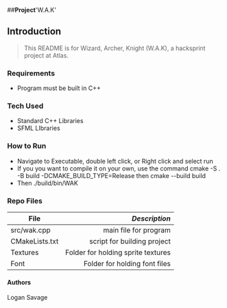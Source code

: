 ##**Project**'W.A.K'

## Introduction
> This README is for Wizard, Archer, Knight (W.A.K), a hacksprint project at Atlas.

### Requirements
- Program must be built in C++

### Tech Used
- Standard C++ Libraries
- SFML LIbraries

### How to Run
- Navigate to Executable, double left click, or Right click and select run
- If you you want to compile it on your own, use the command cmake -S . -B build -DCMAKE_BUILD_TYPE=Release then cmake --build build
- Then ./build/bin/WAK

### Repo Files
| **File** | *__Description__* |
|----------|----------------:|
|src/wak.cpp| main file for program|
|CMakeLists.txt| script for building project
|Textures| Folder for holding sprite textures|
|Font| Folder for holding font files|

#### Authors
Logan Savage